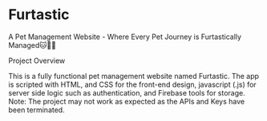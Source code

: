 # Furtastic
A Pet Management Website - Where Every Pet Journey is Furtastically Managed🐱🐶🐰

Project Overview

This is a fully functional pet management website named Furtastic. The app is scripted with HTML, and CSS for the front-end design, javascript (.js) for server side logic such as authentication, and Firebase tools for storage.
Note: The project may not work as expected as the APIs and Keys have been terminated.
